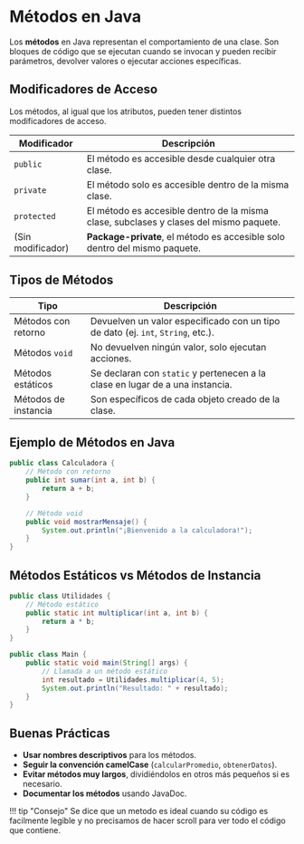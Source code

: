 # Métodos en Java

Los **métodos** en Java representan el comportamiento de una clase. Son bloques de código que se ejecutan cuando se invocan y pueden recibir parámetros, devolver valores o ejecutar acciones específicas.

## Modificadores de Acceso
Los métodos, al igual que los atributos, pueden tener distintos modificadores de acceso.

| Modificador  | Descripción |
|-------------|-------------|
| `public`    | El método es accesible desde cualquier otra clase. |
| `private`   | El método solo es accesible dentro de la misma clase. |
| `protected` | El método es accesible dentro de la misma clase, subclases y clases del mismo paquete. |
| (Sin modificador) | **Package-private**, el método es accesible solo dentro del mismo paquete. |

## Tipos de Métodos
| Tipo  | Descripción |
|-------------|-------------|
| Métodos con retorno | Devuelven un valor especificado con un tipo de dato (ej. `int`, `String`, etc.). |
| Métodos `void` | No devuelven ningún valor, solo ejecutan acciones. |
| Métodos estáticos | Se declaran con `static` y pertenecen a la clase en lugar de a una instancia. |
| Métodos de instancia | Son específicos de cada objeto creado de la clase. |

## Ejemplo de Métodos en Java
```java
public class Calculadora {
    // Método con retorno
    public int sumar(int a, int b) {
        return a + b;
    }

    // Método void
    public void mostrarMensaje() {
        System.out.println("¡Bienvenido a la calculadora!");
    }
}
```

## Métodos Estáticos vs Métodos de Instancia
```java
public class Utilidades {
    // Método estático
    public static int multiplicar(int a, int b) {
        return a * b;
    }
}

public class Main {
    public static void main(String[] args) {
        // Llamada a un método estático
        int resultado = Utilidades.multiplicar(4, 5);
        System.out.println("Resultado: " + resultado);
    }
}
```

## Buenas Prácticas
- **Usar nombres descriptivos** para los métodos.
- **Seguir la convención camelCase** (`calcularPromedio`, `obtenerDatos`).
- **Evitar métodos muy largos**, dividiéndolos en otros más pequeños si es necesario.
- **Documentar los métodos** usando JavaDoc.

!!! tip "Consejo"
    Se dice que un metodo es ideal cuando su código es facilmente legible y no precisamos de hacer scroll para ver todo el código que contiene.
